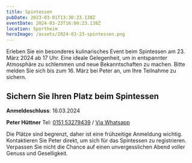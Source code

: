 ```yaml
---
title: Spintessen
pubDate: 2023-03-01T13:30:23.138Z
eventDate: 2024-03-23T16:00:23.138Z
location: Sportheim
heroImage: /assets/2024-03-23-spintessen.png
---
```


Erleben Sie ein besonderes kulinarisches Event beim Spintessen am 23. März 2024 ab 17 Uhr. Eine ideale Gelegenheit, um in entspannter Atmosphäre zu schlemmen und neue Bekanntschaften zu machen. Bitte melden Sie sich bis zum 16. März bei Peter an, um Ihre Teilnahme zu sichern.


## Sichern Sie Ihren Platz beim Spintessen

**Anmeldeschluss**:
16.03.2024 

**Peter Hüttner** 
Tel: [0151 53279439](tel:+4915153279439) / [Via Whatsapp](https://wa.me/+4915153279439)

Die Plätze sind begrenzt, daher ist eine frühzeitige Anmeldung wichtig. Kontaktieren Sie Peter direkt, um sich für das Spintessen zu registrieren. Verpassen Sie nicht die Chance auf einen unvergesslichen Abend voller Genuss und Geselligkeit.
